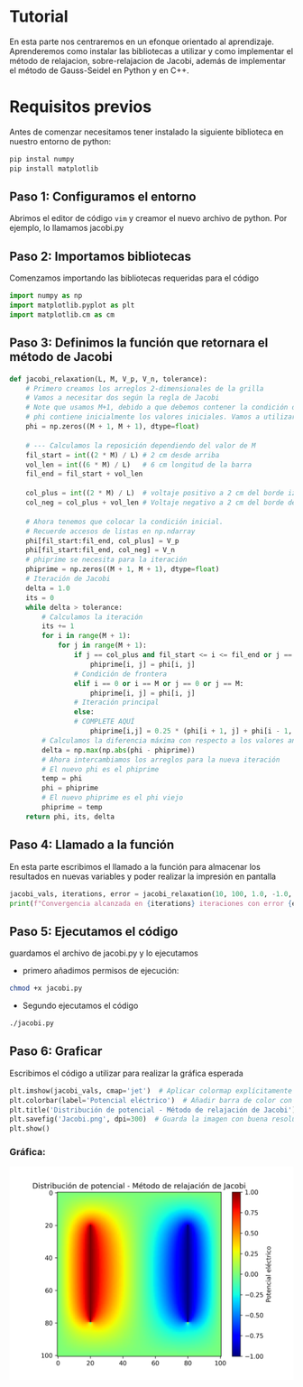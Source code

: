 # Tutorial 

En esta parte nos centraremos en un efonque orientado al aprendizaje. Aprenderemos como instalar las bibliotecas a utilizar y como implementar el método de relajacion, sobre-relajacion de Jacobi, además de implementar el método de Gauss-Seidel en Python y en C++.

# Requisitos previos
Antes de comenzar necesitamos tener instalado la siguiente biblioteca en nuestro entorno de python:
```bash
pip instal numpy
pip install matplotlib
```
## Paso 1: Configuramos el entorno
Abrimos el editor de código `vim` y creamor el nuevo archivo de python.
Por ejemplo, lo llamamos jacobi.py

## Paso 2: Importamos bibliotecas 
Comenzamos importando las bibliotecas requeridas para el código

```python
import numpy as np
import matplotlib.pyplot as plt
import matplotlib.cm as cm
```

## Paso 3: Definimos la función que retornara el método de Jacobi

```python
def jacobi_relaxation(L, M, V_p, V_n, tolerance):
    # Primero creamos los arreglos 2-dimensionales de la grilla
    # Vamos a necesitar dos según la regla de Jacobi
    # Note que usamos M+1, debido a que debemos contener la condición de frontera
    # phi contiene inicialmente los valores iniciales. Vamos a utilizar ceros.
    phi = np.zeros((M + 1, M + 1), dtype=float)

    # --- Calculamos la reposición dependiendo del valor de M
    fil_start = int((2 * M) / L) # 2 cm desde arriba
    vol_len = int((6 * M) / L)   # 6 cm longitud de la barra
    fil_end = fil_start + vol_len

    col_plus = int((2 * M) / L)  # voltaje positivo a 2 cm del borde izquierdo
    col_neg = col_plus + vol_len # Voltaje negativo a 2 cm del borde derecho

    # Ahora tenemos que colocar la condición inicial.
    # Recuerde accesos de listas en np.ndarray
    phi[fil_start:fil_end, col_plus] = V_p
    phi[fil_start:fil_end, col_neg] = V_n
    # phiprime se necesita para la iteración
    phiprime = np.zeros((M + 1, M + 1), dtype=float)
    # Iteración de Jacobi
    delta = 1.0
    its = 0
    while delta > tolerance:
        # Calculamos la iteración
        its += 1
        for i in range(M + 1):
            for j in range(M + 1):
                if j == col_plus and fil_start <= i <= fil_end or j == col_neg and fil_start <= i <= fil_end:
                    phiprime[i, j] = phi[i, j]
                # Condición de frontera
                elif i == 0 or i == M or j == 0 or j == M:
                    phiprime[i, j] = phi[i, j]
                # Iteración principal
                else:
                # COMPLETE AQUÍ
                    phiprime[i,j] = 0.25 * (phi[i + 1, j] + phi[i - 1, j] + phi[i, j + 1] + phi[i, j - 1])
        # Calculamos la diferencia máxima con respecto a los valores anteriores
        delta = np.max(np.abs(phi - phiprime))
        # Ahora intercambiamos los arreglos para la nueva iteración
        # El nuevo phi es el phiprime
        temp = phi
        phi = phiprime
        # El nuevo phiprime es el phi viejo
        phiprime = temp
    return phi, its, delta
```

## Paso 4: Llamado a la función
En esta parte escribimos el llamado a la función para almacenar los resultados en nuevas variables y poder realizar la impresión en pantalla

```python
jacobi_vals, iterations, error = jacobi_relaxation(10, 100, 1.0, -1.0, 1e-5)
print(f"Convergencia alcanzada en {iterations} iteraciones con error {error:.2e}")
```

## Paso 5: Ejecutamos el código
guardamos el archivo de jacobi.py y lo ejecutamos
- primero añadimos permisos de ejecución:
```bash
chmod +x jacobi.py
```
- Segundo ejecutamos el código
```bash
./jacobi.py
```

## Paso 6: Graficar
Escribimos el código a utilizar para realizar la gráfica esperada

```python
plt.imshow(jacobi_vals, cmap='jet')  # Aplicar colormap explícitamente
plt.colorbar(label='Potencial eléctrico')  # Añadir barra de color con etiqueta
plt.title('Distribución de potencial - Método de relajación de Jacobi')
plt.savefig('Jacobi.png', dpi=300)  # Guarda la imagen con buena resolución
plt.show()
```

### Gráfica:
![Distribución de Potencial](Jacobi.png)
